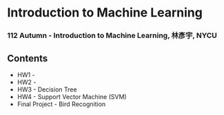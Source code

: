 # Introduction to Machine Learning
### 112 Autumn - Introduction to Machine Learning, 林彥宇, NYCU
## Contents
- HW1 -
- HW2 -
- HW3 - Decision Tree
- HW4 - Support Vector Machine (SVM)
- Final Project - Bird Recognition
